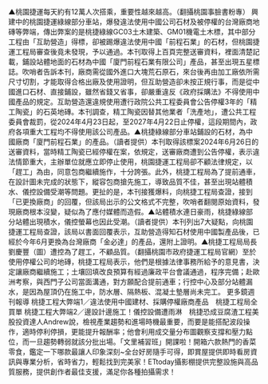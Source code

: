 ▲桃園捷運每天約有12萬人次搭乘，重要性越來越高。（翻攝桃園事臉書粉專）
興建中的桃園捷運綠線部分車站，爆發違法使用中國公司石材及被停權的台灣廠商地磚等弊端，傳出弊案的是桃捷綠線GC03土木建築、GM01機電土木標，其中部分工程由「互助營造」得標，卻被踢爆違法使用中國「前程石業」的石材，但桃園捷運工程局審查後竟未發現，予以通過。本刊取得上百頁完整送審資料，裡面清楚記載，鋪設站體地面的石材為中國「廈門前程石業有限公司」產品，甚至出現五星標誌。吹哨者告訴本刊，廠商需從國外進口大塊荒石原石，來台後再由加工廠依所需尺寸切割，才能取得合格出廠及使用證明，但互助營造卻未按正規行事，而是從中國進口石材、直接鋪設，雖然省錢又省事，卻嚴重違反《政府採購法》不得使用中國產品的規定。互助營造還違規使用遭行政院公共工程委員會公告停權3年的「精工陶瓷」的石英地磚。本刊調查，精工陶瓷因替其他業者「洗產地」，遭公共工程委員會裁罰，從2024年4月23日起，至2027年4月22日止停權，這段期間內，政府各項重大工程均不得使用該公司產品。▲桃捷綠線部分車站鋪設的石材，為中國廠商「廈門前程石業」的產品。（讀者提供）本刊取得該標案2024年6月26日的送審資料，當時精工陶瓷已經停權在案，依規定，送審廠商遭到公告停權，表示違法情節重大，主辦單位就應立即停止使用，桃園捷運工程局卻不顧法律規定，以「趕工」為由，同意包商繼續施作，十分誇張。此外，桃捷工程局為了提前通車，在設計圖未完成的狀態下，縱容包商搶先施工，導致品質不佳，甚至出現站體積水、儀控設備受潮等問題。更扯的是，本刊接獲爆料，向桃捷工程局查證，接到「已更換廠商」的回覆，但該局出示的公文格式不完整，吹哨者翻閱原始資料，發現廠商根本沒變，疑似為了應付媒體而造假。▲站體積水連日豪雨，桃捷綠線部分站體出現積水，儀控螢幕也因此受潮。（讀者提供）本刊列出7大疑點，向桃園捷運工程局查證，該局以書面回覆表示，互助營造得知石材使用中國製產品後，已經於今年6月更換為台灣廠商「金必達」的產品，還附上證明。▲桃捷工程局局長劉慶豐（圖）遭控為了趕工，不顧品質。（翻攝桃園市政府捷運工程局官網）至於使用停權公司的地磚，桃捷工程局表示，他們是根據法律事務所給予的意見書，決定讓廠商繼續施工；土壤回填改良預算有經過廉政平台會議通過，程序完備；赴歐洲考察，與西門子公司當面溝通，對方願配合提前通車；行控中心及部分站體漏水，是因為屋頂仍在施工中，防水層、隔熱板、混凝土墊層尚未完工。
更多鏡週刊報導
桃捷工程大弊端1／違法使用中國建材、採購停權廠商產品　桃捷工程局全買單
桃捷工程大弊端2／邊設計邊施工！儀控設備遭雨淋　桃捷恐成豆腐渣工程美股投資達人Andrew說，檢視產業趨勢和進場時機最重要，而要是能搭配波段操作，適時停利停損，更能提升報酬率；他會利用成交量分布圖觀察支撐和壓力點位，而一旦趨勢轉弱就該分批出場。「文里補習班」開課啦！開箱六款熱門的香菜零食，鑑定一下哪款最讓人印象深刻~全台好房隨手可得，即賞屋提供即時看房資訊與專業分析，省時省力，輕鬆找到完美家！ETtoday攝影棚提供完整設施與高品質服務，提供創作者最佳支援，滿足你各種拍攝需求！